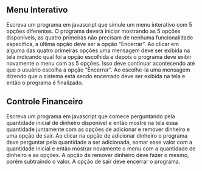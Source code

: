 ## Menu Interativo

Escreva um programa em javascript que simule um menu interativo com 5 opções diferentes. O programa deverá iniciar mostrando as 5 opções disponíveis, as quatro primeiras não precisam de nenhuma funcionalidade específica, a última opção deve ser a opção “Encerrar”. Ao clicar em alguma das quatro primeiras opções uma mensagem deve ser exibida na tela indicando qual foi a opção escolhida e depois o programa deve exibir novamente o menu com as 5 opções. Isso deve continuar acontecendo até que o usuário escolha a opção “Encerrar”. Ao escolhe-la uma mensagem dizendo que o sistema está sendo encerrado deve ser exibida na tela e então o programa é finalizado.

## Controle Financeiro

Escreva um programa em javascript que comece perguntando pela quantidade inicial de dinheiro disponível e então mostre na tela essa quantidade juntamente com as opções de adicionar e remover dinheiro e uma opção de sair. Ao clicar na opção de adicionar dinheiro o programa deve perguntar pela quantidade a ser adicionada, somar esse valor com a quantidade inicial e então mostrar novamente o menu com a quantidade de dinheiro e as opções. A opção de remover dinheiro deve fazer o mesmo, porém subtraindo o valor. A opção de sair deve encerrar o programa.